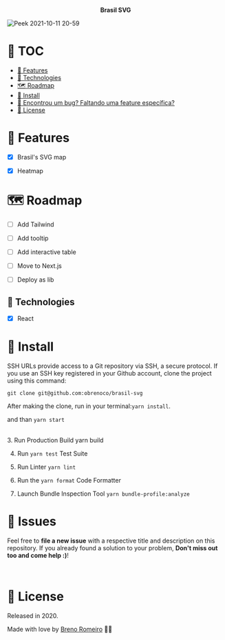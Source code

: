 <p align="center"><strong>Brasil SVG</strong></p>

![Peek 2021-10-11 20-59](https://user-images.githubusercontent.com/58960887/136870002-8c44748c-60ca-4107-a11e-cf095d6260cb.gif)


# :pushpin: TOC
* [:rocket: Features](#rocket-features)
* [:robot: Technologies](#robot-technologies)
* [:world_map: Roadmap](#world_map-roadmap)
* [:construction_worker: Install](#construction_worker-install)
* [:bug: Encontrou um bug? Faltando uma feature específica?](#bug-issues)
* [:closed_book: License](#closed_book-license)


# :rocket: Features
- [x] Brasil's SVG map
- [x] Heatmap


# :world_map: Roadmap
- [ ] Add Tailwind
- [ ] Add tooltip
- [ ] Add interactive table
- [ ] Move to Next.js
- [ ] Deploy as lib



## :robot: Technologies
- [x] React


# :construction_worker: Install
SSH URLs provide access to a Git repository via SSH, a secure protocol. If you use an SSH key registered in your Github account, clone the project using this command:

```git clone git@github.com:obrenoco/brasil-svg```

After making the clone, run in your terminal:`yarn install`.<br />

and than `yarn start`

<br/>
3. Run Production Build yarn build

4. Run `yarn test` Test Suite

5. Run Linter `yarn lint`

6. Run the `yarn format` Code Formatter

7. Launch Bundle Inspection Tool `yarn bundle-profile:analyze`

# :bug: Issues
Feel free to **file a new issue** with a respective title and description on this repository. If you already found a solution to your problem, **Don't miss out too and come help :)**!

<br />

# :closed_book: License


Released in 2020.

Made with love by [Breno Romeiro](https://github.com/obrenoco) 💜🚀
